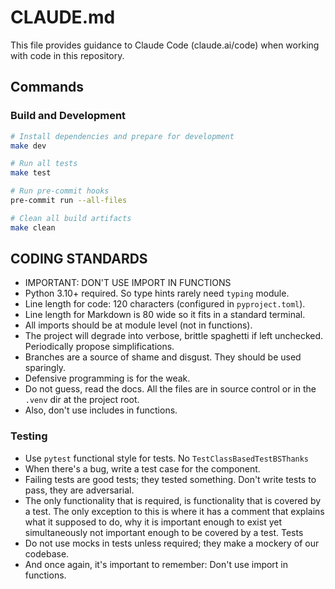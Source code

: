 # CLAUDE.md

This file provides guidance to Claude Code (claude.ai/code) when working with code in this repository.

## Commands

### Build and Development
```bash
# Install dependencies and prepare for development
make dev

# Run all tests
make test

# Run pre-commit hooks
pre-commit run --all-files

# Clean all build artifacts
make clean
```

## CODING STANDARDS

* IMPORTANT: DON'T USE IMPORT IN FUNCTIONS
* Python 3.10+ required. So type hints rarely need `typing` module.
* Line length for code: 120 characters (configured in `pyproject.toml`).
* Line length for Markdown is 80 wide so it fits in a standard terminal.
* All imports should be at module level (not in functions).
* The project will degrade into verbose, brittle spaghetti if left unchecked.
  Periodically propose simplifications.
* Branches are a source of shame and disgust. They should be used sparingly.
* Defensive programming is for the weak.
* Do not guess, read the docs. All the files are in source control or in the
  `.venv` dir at the project root.
* Also, don't use includes in functions.

### Testing

* Use `pytest` functional style for tests. No `TestClassBasedTestBSThanks`
* When there's a bug, write a test case for the component.
* Failing tests are good tests; they tested something. Don't write tests to
  pass, they are adversarial.
* The only functionality that is required, is functionality that is covered by
  a test. The only exception to this is where it has a comment that explains
  what it supposed to do, why it is important enough to exist yet simultaneously
  not important enough to be covered by a test. Tests
* Do not use mocks in tests unless required; they make a mockery of our
  codebase.
* And once again, it's important to remember: Don't use import in functions.
